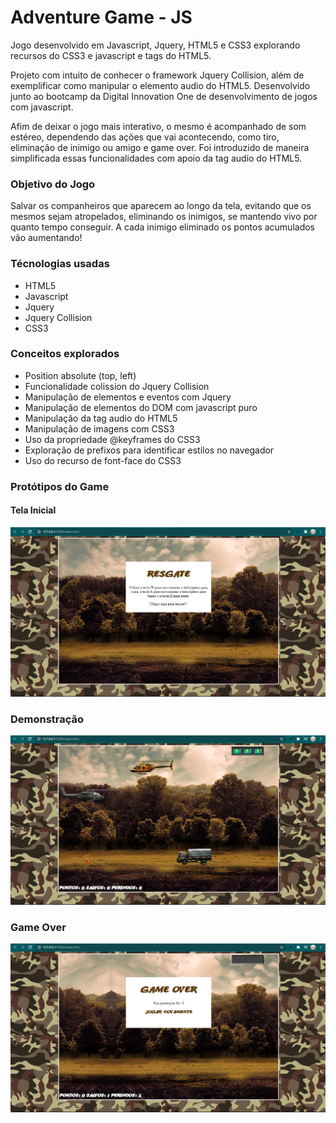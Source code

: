 # Adventure Game - JS 
Jogo desenvolvido em Javascript, Jquery, HTML5 e CSS3 explorando recursos do CSS3 e javascript e tags do HTML5.

Projeto com intuito de conhecer o framework Jquery Collision, além de exemplificar como manipular o elemento audio do HTML5. Desenvolvido junto ao bootcamp da Digital Innovation One 
de desenvolvimento de jogos com javascript.

Afim de deixar o jogo mais interativo, o mesmo é acompanhado de som estéreo, dependendo das ações que vai acontecendo, como tiro, eliminação de inimigo ou amigo e game over. Foi introduzido
de maneira simplificada essas funcionalidades com apoio da tag audio do HTML5.

### Objetivo do Jogo

Salvar os companheiros que aparecem ao longo da tela, evitando que os mesmos sejam atropelados, eliminando os inimigos, se mantendo vivo por quanto tempo conseguir. A cada inimigo eliminado 
os pontos acumulados vão aumentando!

### Técnologias usadas
- HTML5
- Javascript
- Jquery
- Jquery Collision
- CSS3 

### Conceitos explorados 
- Position absolute (top, left)
- Funcionalidade colission do Jquery Collision
- Manipulação de elementos e eventos com Jquery 
- Manipulação de elementos do DOM com javascript puro 
- Manipulação da tag audio do HTML5
- Manipulação de imagens com CSS3
- Uso da propriedade @keyframes do CSS3
- Exploração de prefixos para identificar estilos no navegador
- Uso do recurso de font-face do CSS3

### Protótipos do Game 

#### Tela Inicial 

![Jogo da Memória Design](https://github.com/guilherme25alves/dio-adventure-game/blob/main/imgs/init.png?raw=true)

### Demonstração 

![Jogo da Memória Design](https://github.com/guilherme25alves/dio-adventure-game/blob/main/imgs/demo.png?raw=true)

### Game Over 

![Jogo da Memória Design](https://github.com/guilherme25alves/dio-adventure-game/blob/main/imgs/game-over.png?raw=true)